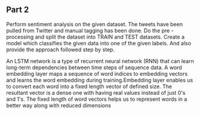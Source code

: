 ## **Part 2**

Perform sentiment analysis on the given dataset. The tweets have been pulled from Twitter and manual tagging has been done. Do the pre - processing and split the dataset into TRAIN and TEST datasets. Create a model which classifies the given data into one of the given labels. And also provide the approach followed step by step.

  An LSTM network is a type of recurrent neural network (RNN) that can learn long-term dependencies between time steps of sequence data. A word embedding layer maps a      sequence of word indices to embedding vectors and learns the word embedding during training.Embedding layer enables us to convert each word into a fixed length vector of defined size. The resultant vector is a dense one with having real values instead of just 0's and 1's. The fixed length of word vectors helps us to represent words in a better way along with reduced dimensions
